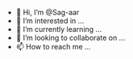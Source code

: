- 👋 Hi, I’m @Sag-aar
- 👀 I’m interested in ...
- 🌱 I’m currently learning ...
- 💞️ I’m looking to collaborate on ...
- 📫 How to reach me ...

<!---
Sag-aar/Sag-aar is a ✨ special ✨ repository because its `README.md` (this file) appears on your GitHub profile.
You can click the Preview link to take a look at your changes.
--->
